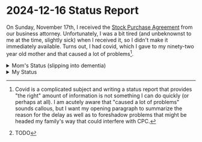 # 2024-12-16 Status Report

On Sunday, November 17th, I received the [Stock Purchase
Agreement](../stock-purcahse-agreement.docx) from our business
attorney.  Unfortunately, I was a bit tired (and unbeknownst to me
at the time, slightly sick) when I received it, so I didn't make it
immediately available.  Turns out, I had covid, which I gave to my
ninety-two year old mother and that caused a lot of problems[^1].


<details>
<summary>Mom's Status (slipping into dementia)</summary>

Physically, mom is largely recovered from covid. She's gotten out and
walked with me seven out of the last eight days. Most of her sense of
taste is back to normal. She's sleeping about the same amount a day as
she had been doing pre-covid (which is a lot!), but mentally she took
a hit that is worrisome.

People on the BARGE mailing list may know that my mom stuffered a
stroke on March 27th, 2024.  After she was released from ICU ->
Hospital Room -> Inpatient Rehab on April 13th, she was no longer fit
to live alone and so my sister lived with her until June 3rd, when I
took over. I've been there ever since, although I've been spelled by
my sister or wife here and there.

Mom's mental acuity and memory were slowly starting to fail
pre-stroke.  They both took a huge hit with her stroke, but she
regained _much of_&mdash;but not all&mdash;she had lost, before
I gave her covid.

IMO, without the stroke and without covid, mom would have been sliding
slowly into dementia.  The stroke made things worse, with a big dip
followed by a rebound. Covid was a smaller dip and so far, a smaller
rebound.
</details>

<details>
<summary>My Status</summary>

I still have a great immune system and probably never would have
gotten covid had I not done a twenty-four hour race in the drinking
division (meaning I had to drink a beer before each hilly four mile
loop) on November 8th[^2].

However, when both mom and I had covid, I had to tend to her and her
ancient cat, which slowed my recovery.  I never had any loss of smeell
or taste, nor did I perceive mental or memory problem, per-se, but boy
did I get very tired every afternoon for a while. In fact, I waited to
write this status report until I was pretty sure that both mom and I
were over everything except her increase in dementia.
</details>

[^1]: Covid is a complicated subject and writing a status report that
provides "the right" amount of information is not something I can do
quickly (or perhaps at all).  I am acutely aware that "caused a lot of
problems" sounds callous, but I want my opening paragraph to summarize
the reason for the delay as well as to foreshadow problems that might
be headed my family's way that could interfere with CPC.



[^2]: TODO
